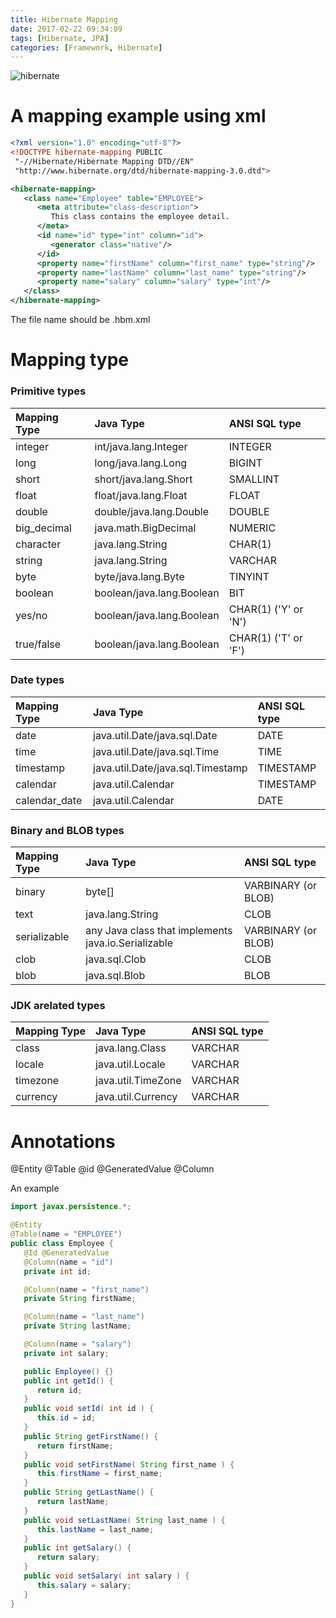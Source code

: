 ```yaml
---
title: Hibernate Mapping
date: 2017-02-22 09:34:09
tags: [Hibernate, JPA]
categories: [Framework, Hibernate]
---
```


![hibernate](/hibernate.jpeg "hibernate")

# A mapping example using xml
```xml
<?xml version="1.0" encoding="utf-8"?>
<!DOCTYPE hibernate-mapping PUBLIC 
 "-//Hibernate/Hibernate Mapping DTD//EN"
 "http://www.hibernate.org/dtd/hibernate-mapping-3.0.dtd"> 

<hibernate-mapping>
   <class name="Employee" table="EMPLOYEE">
      <meta attribute="class-description">
         This class contains the employee detail. 
      </meta>
      <id name="id" type="int" column="id">
         <generator class="native"/>
      </id>
      <property name="firstName" column="first_name" type="string"/>
      <property name="lastName" column="last_name" type="string"/>
      <property name="salary" column="salary" type="int"/>
   </class>
</hibernate-mapping>
```

The file name should be <classname>.hbm.xml

# Mapping type
### Primitive types
|Mapping Type|Java Type|ANSI SQL type|
|:-|:-|:-|
|integer|int/java.lang.Integer|INTEGER|
|long|long/java.lang.Long|BIGINT|
|short|short/java.lang.Short|SMALLINT|
|float|float/java.lang.Float|FLOAT|
|double|double/java.lang.Double|DOUBLE|
|big_decimal|java.math.BigDecimal|NUMERIC|
|character|java.lang.String|CHAR(1)|
|string|java.lang.String|VARCHAR|
|byte|byte/java.lang.Byte|TINYINT|
|boolean|boolean/java.lang.Boolean|BIT|
|yes/no|boolean/java.lang.Boolean|CHAR(1) ('Y' or 'N')|
|true/false|boolean/java.lang.Boolean|CHAR(1) ('T' or 'F')|

### Date types
|Mapping Type|Java Type|ANSI SQL type|
|:-|:-|:-|
|date|java.util.Date/java.sql.Date|DATE|
|time|java.util.Date/java.sql.Time|TIME|
|timestamp|java.util.Date/java.sql.Timestamp|TIMESTAMP|
|calendar|java.util.Calendar|TIMESTAMP|
|calendar_date|java.util.Calendar|DATE|

### Binary and BLOB types
|Mapping Type|Java Type|ANSI SQL type|
|:-|:-|:-|
|binary|byte[]|VARBINARY (or BLOB)|
|text|java.lang.String|CLOB|
|serializable|any Java class that implements java.io.Serializable|VARBINARY (or BLOB)|
|clob|java.sql.Clob|CLOB|
|blob|java.sql.Blob|BLOB|

### JDK arelated types
|Mapping Type|Java Type|ANSI SQL type|
|:-|:-|:-|
|class|java.lang.Class|VARCHAR|
|locale|java.util.Locale|VARCHAR|
|timezone|java.util.TimeZone|VARCHAR|
|currency|java.util.Currency|VARCHAR|

# Annotations

@Entity @Table @id @GeneratedValue @Column

An example 
```Java
import javax.persistence.*;

@Entity
@Table(name = "EMPLOYEE")
public class Employee {
   @Id @GeneratedValue
   @Column(name = "id")
   private int id;

   @Column(name = "first_name")
   private String firstName;

   @Column(name = "last_name")
   private String lastName;

   @Column(name = "salary")
   private int salary;  

   public Employee() {}
   public int getId() {
      return id;
   }
   public void setId( int id ) {
      this.id = id;
   }
   public String getFirstName() {
      return firstName;
   }
   public void setFirstName( String first_name ) {
      this.firstName = first_name;
   }
   public String getLastName() {
      return lastName;
   }
   public void setLastName( String last_name ) {
      this.lastName = last_name;
   }
   public int getSalary() {
      return salary;
   }
   public void setSalary( int salary ) {
      this.salary = salary;
   }
}
```
